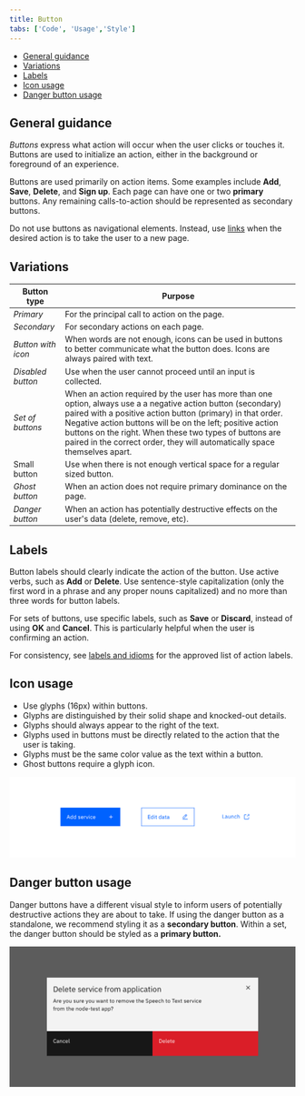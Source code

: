 ```yaml
---
title: Button
tabs: ['Code', 'Usage','Style']
---
```





<AnchorLinks>
<ul>
    <li><a data-scroll href="#general-guidance">General guidance</a></li>
    <li><a data-scroll href="#variations">Variations</a></li>
    <li><a data-scroll href="#labels">Labels</a></li>
    <li><a data-scroll href="#icon-usage">Icon usage</a></li>
    <li><a data-scroll href="#danger-button-usage">Danger button usage</a></li>
</ul>
</AnchorLinks>

## General guidance

_Buttons_ express what action will occur when the user clicks or touches it. Buttons are used to initialize an action, either in the background or foreground of an experience.

Buttons are used primarily on action items. Some examples include **Add**, **Save**, **Delete**, and **Sign up**. Each page can have one or two **primary** buttons. Any remaining calls-to-action should be represented as secondary buttons.

Do not use buttons as navigational elements. Instead, use [links](/components/link) when the desired action is to take the user to a new page.

## Variations

| Button type      | Purpose                                                                                                                                                                                                                                                                                                                                                                           |
| ---------------- | --------------------------------------------------------------------------------------------------------------------------------------------------------------------------------------------------------------------------------------------------------------------------------------------------------------------------------------------------------------------------------- |
| _Primary_          | For the principal call to action on the page.                                                                                                                                                                                                                                                                                                                                     |
| _Secondary_        | For secondary actions on each page.                                                                                                                                                                                                                                                                                                                                               |
| _Button with icon_ | When words are not enough, icons can be used in buttons to better communicate what the button does. Icons are always paired with text.                                                                                                                                                                                                                                            |
| _Disabled button_  | Use when the user cannot proceed until an input is collected.                                                                                                                                                                                                                                                                                                                     |
| _Set of buttons_   | When an action required by the user has more than one option, always use a a negative action button (secondary) paired with a positive action button (primary) in that order. Negative action buttons will be on the left; positive action buttons on the right. When these two types of buttons are paired in the correct order, they will automatically space themselves apart. |
| Small button     | Use when there is not enough vertical space for a regular sized button.                                                                                                                                                                                                                                                                                                           |
| _Ghost button_     | When an action does not require primary dominance on the page.                                                                                                                                                                                                                                                                                                                    |
| _Danger button_    | When an action has potentially destructive effects on the user's data (delete, remove, etc).                                                                                                                                                                                                                                                                                      |

## Labels

Button labels should clearly indicate the action of the button. Use active verbs, such as **Add** or **Delete**. Use sentence-style capitalization (only the first word in a phrase and any proper nouns capitalized) and no more than three words for button labels.

For sets of buttons, use specific labels, such as **Save** or **Discard**, instead of using **OK** and **Cancel**. This is particularly helpful when the user is confirming an action.

For consistency, see [labels and idioms](/guidelines/content/glossary) for the approved list of action labels.

## Icon usage

- Use glyphs (16px) within buttons.
- Glyphs are distinguished by their solid shape and knocked-out details.
- Glyphs should always appear to the right of the text.
- Glyphs used in buttons must be directly related to the action that the user is taking.
- Glyphs must be the same color value as the text within a button.
- Ghost buttons require a glyph icon.

<ImageComponent  cols="8" caption="Glyph usage in Buttons">

![button with glyph](images/button-usage-1.png)

</ImageComponent>

## Danger button usage

Danger buttons have a different visual style to inform users of potentially destructive actions they are about to take. If using the danger button as a standalone, we recommend styling it as a **secondary button**. Within a set, the danger button should be styled as a **primary button.**

<ImageComponent cols="8" caption="Danger button set">

![danger button set in modal](images/button-usage-2.png)

</ImageComponent>
